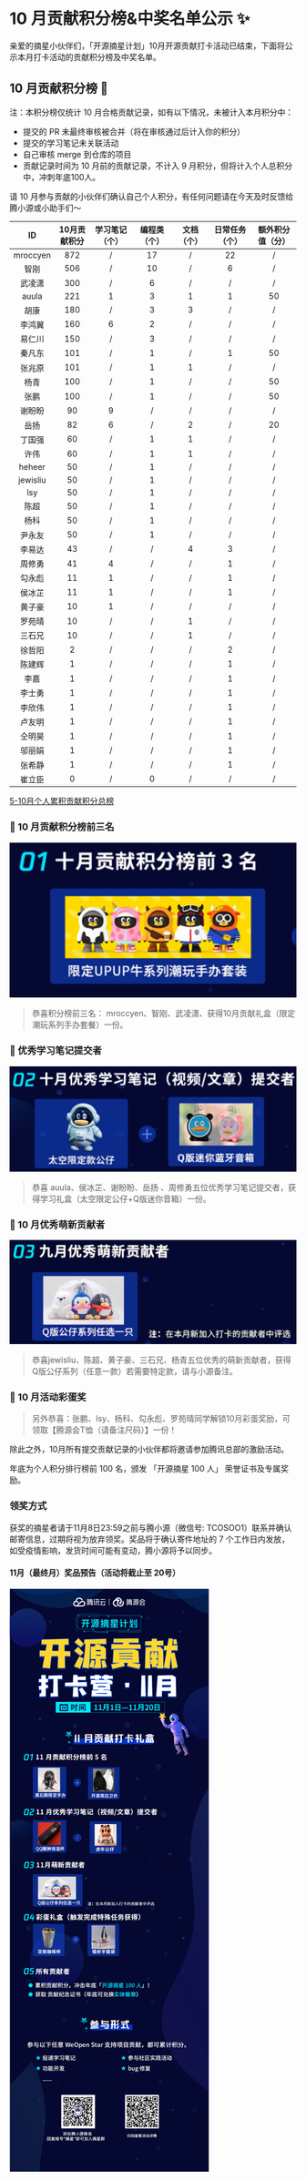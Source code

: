 # 10 月贡献积分榜&中奖名单公示 ✨

亲爱的摘星小伙伴们，「开源摘星计划」10月开源贡献打卡活动已结束，下面将公示本月打卡活动的贡献积分榜及中奖名单。

## 10 月贡献积分榜 🌟 

注：本积分榜仅统计 10 月合格贡献记录，如有以下情况，未被计入本月积分中：
* 提交的 PR 未最终审核被合并（将在审核通过后计入你的积分）
* 提交的学习笔记未关联活动
* 自己审核 merge 到仓库的项目
* 贡献记录时间为 10 月前的贡献记录，不计入 9 月积分，但将计入个人总积分中，冲刺年底100人。

请 10 月参与贡献的小伙伴们确认自己个人积分，有任何问题请在今天及时反馈给腾小源或小助手们～

|ID|10月贡献积分|学习笔记（个）|编程类（个）|文档（个）|日常任务（个）|额外积分值（分）|
|:-:|:-:|:-:|:-:|:-:|:-:|:-:|
|mroccyen|872|/|17|/|22|/|	
|智刚|506|/|10|/|6|/|	
|武凌潇|300|/|6|/|/|/|	
|auula|221|1|3|1|1|50|	
|胡康|180|/|3|3|/|/|	
|李鸿翼|160|6|2|/|/|/|	
|易仁川|150|/|3|/|/|/|	
|秦凡东|101|/|1|/|1|50|	
|张兆原|101|/|1|1|/|/|
|杨青|100|/|1|/|/|50|
|张鹏|100|/|1|/|/|50|
|谢盼盼|90|9|/|/|/|/|
|岳扬|82|6|/|2|/|20|
|丁国强|60|/|1|1|/|/|
|许伟|60|/|1|1|/|/|
|heheer|50|/|1|/|/|/|
|jewisliu|50|/|1|/|/|/|
|lsy|50|/|1|/|/|/|
|陈超|50|/|1|/|/|/|
|杨科|50|/|1|/|/|/|
|尹永友|50|/|1|/|/|/|
|李易达|43|/|/|4|3|/|
|周修勇|41|4|/|/|1|/|
|勾永彪|11|1|/|/|1|/|
|侯冰芷|11|1|/|/|1|/|
|黄子豪|10|1|/|/|/|/|
|罗苑晴|10|/|/|1|/|/|
|三石兄|10|/|/|1|/|/|
|徐哲阳|2|/|/|/|2|/|
|陈建辉|1|/|/|/|1|/|
|李嘉|1|/|/|/|1|/|
|李士勇|1|/|/|/|1|/|
|李欣伟|1|/|/|/|1|/|
|卢友明|1|/|/|/|1|/|
|仝明昊|1|/|/|/|1|/|
|邬丽娟|1|/|/|/|1|/|
|张希静|1|/|/|/|1|/|
|崔立臣|0|/|0|/|/|/|

[5-10月个人累积贡献积分总榜](https://docs.qq.com/sheet/DSnRrR2dYZ1F6Qkh5?tab=2dk1b2)

### 🎁 10 月贡献积分榜前三名

![WeOpen Star](../assets/imgs/octo1.png)

> 恭喜积分榜前三名： mroccyen、智刚、武凌潇、获得10月贡献礼盒（限定潮玩系列手办套餐）一份。

### 🎁 优秀学习笔记提交者

![WeOpen Star](../assets/imgs/octo2.png)

> 恭喜 auula、侯冰芷、谢盼盼、岳扬 、周修勇五位优秀学习笔记提交者，获得学习礼盒（太空限定公仔+Q版迷你音箱）一份。

### 🎁 10 月优秀萌新贡献者

![WeOpen Star](../assets/imgs/octo3.png)

> 恭喜jewisliu、陈超、黄子豪、三石兄、杨青五位优秀的萌新贡献者，获得Q版公仔系列（任意一款）若需要特定款，请与小源备注。

### 🎁 10 月活动彩蛋奖

> 另外恭喜：张鹏、lsy、杨科、勾永彪、罗苑晴同学解锁10月彩蛋奖励，可领取【腾源会T恤（请备注尺码）】一份！

除此之外，10月所有提交贡献记录的小伙伴都将邀请参加腾讯总部的激励活动。

年底为个人积分排行榜前 100 名，颁发 「开源摘星 100 人」 荣誉证书及专属奖励。

### 领奖方式
获奖的摘星者请于11月8日23:59之前与腾小源（微信号: TCOSOO1）联系并确认邮寄信息，过期将视为放弃领奖。奖品将于确认寄件地址的 7 个工作日内发放，如受疫情影响，发货时间可能有变动，腾小源将予以同步。

#### 11月（最终月）奖品预告（活动将截止至 20号）

![WeOpen Star](../assets/imgs/octo4.png)

